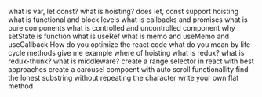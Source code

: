 what is var, let const?
what is hoisting?
does let, const support hoisting
what is functional and block levels
what is callbacks and promises
what is pure components
what is controlled and uncontrolled component
why setState is function
what is useRef
what is memo and useMemo and useCallback
How do you optimize the react code
what do you mean by life cycle methods
give me example where of hoisting
what is redux?
what is redux-thunk?
what is middleware?
create a range selector in react with best approaches
create a carousel compoent with auto scroll functionallity
find the lonest substring without repeating the character
write your own flat method
